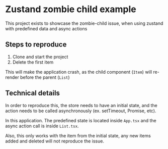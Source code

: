 # Zustand zombie child example

This project exists to showcase the zombie-child issue, when using zustand with predefined data and async actions


## Steps to reproduce

1) Clone and start the project
2) Delete the first item

This will make the application crash, as the child component (`Item`) will re-render before the parent (`List`)

## Technical details

In order to reproduce this, the store needs to have an initial state, and the action needs to be called asynchronously (ex. setTimeout, Promise, etc).

In this application. The predefined state is located inside `App.tsx` and the async action call is inside `List.tsx`.

Also, this only works with the item from the initial state, any new items added and deleted will not reproduce the issue.

